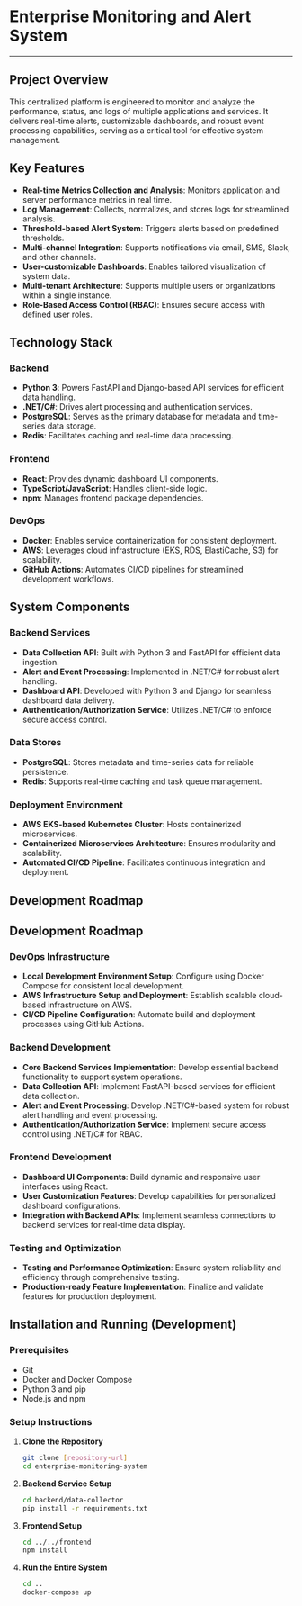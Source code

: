 # Enterprise Monitoring and Alert System
***
## Project Overview

This centralized platform is engineered to monitor and analyze the performance, status, and logs of multiple applications and services. It delivers real-time alerts, customizable dashboards, and robust event processing capabilities, serving as a critical tool for effective system management.

## Key Features

- **Real-time Metrics Collection and Analysis**: Monitors application and server performance metrics in real time.
- **Log Management**: Collects, normalizes, and stores logs for streamlined analysis.
- **Threshold-based Alert System**: Triggers alerts based on predefined thresholds.
- **Multi-channel Integration**: Supports notifications via email, SMS, Slack, and other channels.
- **User-customizable Dashboards**: Enables tailored visualization of system data.
- **Multi-tenant Architecture**: Supports multiple users or organizations within a single instance.
- **Role-Based Access Control (RBAC)**: Ensures secure access with defined user roles.

## Technology Stack

### Backend
- **Python 3**: Powers FastAPI and Django-based API services for efficient data handling.
- **.NET/C#**: Drives alert processing and authentication services.
- **PostgreSQL**: Serves as the primary database for metadata and time-series data storage.
- **Redis**: Facilitates caching and real-time data processing.

### Frontend
- **React**: Provides dynamic dashboard UI components.
- **TypeScript/JavaScript**: Handles client-side logic.
- **npm**: Manages frontend package dependencies.

### DevOps
- **Docker**: Enables service containerization for consistent deployment.
- **AWS**: Leverages cloud infrastructure (EKS, RDS, ElastiCache, S3) for scalability.
- **GitHub Actions**: Automates CI/CD pipelines for streamlined development workflows.

## System Components

### Backend Services
- **Data Collection API**: Built with Python 3 and FastAPI for efficient data ingestion.
- **Alert and Event Processing**: Implemented in .NET/C# for robust alert handling.
- **Dashboard API**: Developed with Python 3 and Django for seamless dashboard data delivery.
- **Authentication/Authorization Service**: Utilizes .NET/C# to enforce secure access control.

### Data Stores
- **PostgreSQL**: Stores metadata and time-series data for reliable persistence.
- **Redis**: Supports real-time caching and task queue management.

### Deployment Environment
- **AWS EKS-based Kubernetes Cluster**: Hosts containerized microservices.
- **Containerized Microservices Architecture**: Ensures modularity and scalability.
- **Automated CI/CD Pipeline**: Facilitates continuous integration and deployment.

## Development Roadmap

## Development Roadmap

### DevOps Infrastructure

- **Local Development Environment Setup**: Configure using Docker Compose for consistent local development.
- **AWS Infrastructure Setup and Deployment**: Establish scalable cloud-based infrastructure on AWS.
- **CI/CD Pipeline Configuration**: Automate build and deployment processes using GitHub Actions.

### Backend Development

- **Core Backend Services Implementation**: Develop essential backend functionality to support system operations.
- **Data Collection API**: Implement FastAPI-based services for efficient data collection.
- **Alert and Event Processing**: Develop .NET/C#-based system for robust alert handling and event processing.
- **Authentication/Authorization Service**: Implement secure access control using .NET/C# for RBAC.

### Frontend Development

- **Dashboard UI Components**: Build dynamic and responsive user interfaces using React.
- **User Customization Features**: Develop capabilities for personalized dashboard configurations.
- **Integration with Backend APIs**: Implement seamless connections to backend services for real-time data display.

### Testing and Optimization

- **Testing and Performance Optimization**: Ensure system reliability and efficiency through comprehensive testing.
- **Production-ready Feature Implementation**: Finalize and validate features for production deployment.


## Installation and Running (Development)

### Prerequisites
- Git
- Docker and Docker Compose
- Python 3 and pip
- Node.js and npm

### Setup Instructions

1. **Clone the Repository**
   ```bash
   git clone [repository-url]
   cd enterprise-monitoring-system
   ```

2. **Backend Service Setup**
   ```bash
   cd backend/data-collector
   pip install -r requirements.txt
   ```

3. **Frontend Setup**
   ```bash
   cd ../../frontend
   npm install
   ```

4. **Run the Entire System**
   ```bash
   cd ..
   docker-compose up
   ```
   
